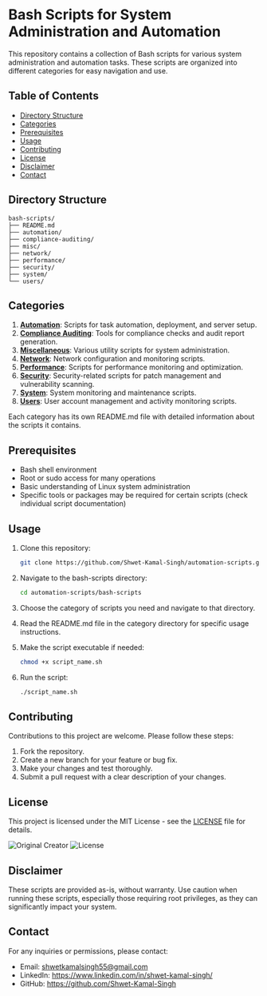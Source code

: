 # Bash Scripts for System Administration and Automation

This repository contains a collection of Bash scripts for various system administration and automation tasks. These scripts are organized into different categories for easy navigation and use.

## Table of Contents

- [Directory Structure](#directory-structure)
- [Categories](#categories)
- [Prerequisites](#prerequisites)
- [Usage](#usage)
- [Contributing](#contributing)
- [License](#license)
- [Disclaimer](#disclaimer)
- [Contact](#contact)

## Directory Structure
```
bash-scripts/
├── README.md
├── automation/
├── compliance-auditing/
├── misc/
├── network/
├── performance/
├── security/
├── system/
└── users/
```


## Categories

1. **[Automation](./automation/README.md)**: Scripts for task automation, deployment, and server setup.
2. **[Compliance Auditing](./compliance-auditing/README.md)**: Tools for compliance checks and audit report generation.
3. **[Miscellaneous](./misc/README.md)**: Various utility scripts for system administration.
4. **[Network](./network/README.md)**: Network configuration and monitoring scripts.
5. **[Performance](./performance/README.md)**: Scripts for performance monitoring and optimization.
6. **[Security](./security/README.md)**: Security-related scripts for patch management and vulnerability scanning.
7. **[System](./system/README.md)**: System monitoring and maintenance scripts.
8. **[Users](./users/README.md)**: User account management and activity monitoring scripts.

Each category has its own README.md file with detailed information about the scripts it contains.

## Prerequisites

- Bash shell environment
- Root or sudo access for many operations
- Basic understanding of Linux system administration
- Specific tools or packages may be required for certain scripts (check individual script documentation)

## Usage

1. Clone this repository:
   ```bash
   git clone https://github.com/Shwet-Kamal-Singh/automation-scripts.git
   ```

2. Navigate to the bash-scripts directory:
   ```bash
   cd automation-scripts/bash-scripts
   ```

3. Choose the category of scripts you need and navigate to that directory.

4. Read the README.md file in the category directory for specific usage instructions.

5. Make the script executable if needed:
   ```bash
   chmod +x script_name.sh
   ```

6. Run the script:
   ```bash
   ./script_name.sh
   ```

## Contributing

Contributions to this project are welcome. Please follow these steps:

1. Fork the repository.
2. Create a new branch for your feature or bug fix.
3. Make your changes and test thoroughly.
4. Submit a pull request with a clear description of your changes.

## License

This project is licensed under the MIT License - see the [LICENSE](https://github.com/Shwet-Kamal-Singh/automation-scripts/blob/main/LICENSE) file for details.

![Original Creator](https://img.shields.io/badge/Original%20Creator-Shwet%20Kamal%20Singh-blue)
![License](https://img.shields.io/badge/License-MIT-green)

## Disclaimer

These scripts are provided as-is, without warranty. Use caution when running these scripts, especially those requiring root privileges, as they can significantly impact your system.

## Contact

For any inquiries or permissions, please contact:
- Email: shwetkamalsingh55@gmail.com
- LinkedIn: https://www.linkedin.com/in/shwet-kamal-singh/
- GitHub: https://github.com/Shwet-Kamal-Singh